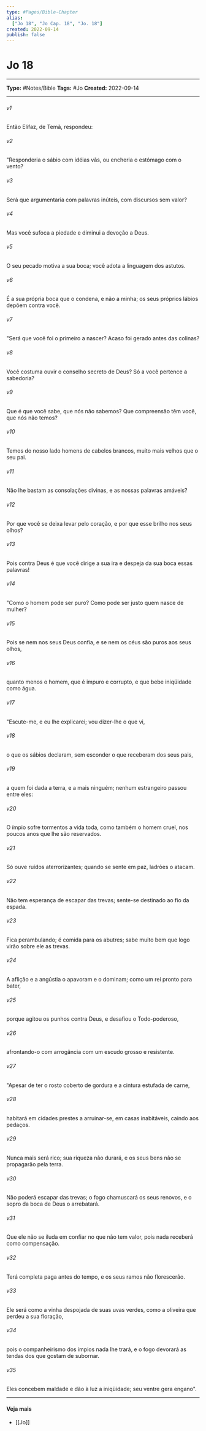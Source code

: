 ```yaml
---
type: #Pages/Bible-Chapter
alias:
  ["Jo 18", "Jo Cap. 18", "Jo. 18"]
created: 2022-09-14
publish: false
---
```


# Jo 18

---

**Type:** #Notes/Bible
**Tags:** #Jo
**Created:** 2022-09-14

---

###### v1
Então Elifaz, de Temã, respondeu:
###### v2
"Responderia o sábio com idéias vãs, ou encheria o estômago com o vento?
###### v3
Será que argumentaria com palavras inúteis, com discursos sem valor?
###### v4
Mas você sufoca a piedade e diminui a devoção a Deus.
###### v5
O seu pecado motiva a sua boca; você adota a linguagem dos astutos.
###### v6
É a sua própria boca que o condena, e não a minha; os seus próprios lábios depõem contra você.
###### v7
"Será que você foi o primeiro a nascer? Acaso foi gerado antes das colinas?
###### v8
Você costuma ouvir o conselho secreto de Deus? Só a você pertence a sabedoria?
###### v9
Que é que você sabe, que nós não sabemos? Que compreensão têm você, que nós não temos?
###### v10
Temos do nosso lado homens de cabelos brancos, muito mais velhos que o seu pai.
###### v11
Não lhe bastam as consolações divinas, e as nossas palavras amáveis?
###### v12
Por que você se deixa levar pelo coração, e por que esse brilho nos seus olhos?
###### v13
Pois contra Deus é que você dirige a sua ira e despeja da sua boca essas palavras!
###### v14
"Como o homem pode ser puro? Como pode ser justo quem nasce de mulher?
###### v15
Pois se nem nos seus Deus confia, e se nem os céus são puros aos seus olhos,
###### v16
quanto menos o homem, que é impuro e corrupto, e que bebe iniqüidade como água.
###### v17
"Escute-me, e eu lhe explicarei; vou dizer-lhe o que vi,
###### v18
o que os sábios declaram, sem esconder o que receberam dos seus pais,
###### v19
a quem foi dada a terra, e a mais ninguém; nenhum estrangeiro passou entre eles:
###### v20
O ímpio sofre tormentos a vida toda, como também o homem cruel, nos poucos anos que lhe são reservados.
###### v21
Só ouve ruídos aterrorizantes; quando se sente em paz, ladrões o atacam.
###### v22
Não tem esperança de escapar das trevas; sente-se destinado ao fio da espada.
###### v23
Fica perambulando; é comida para os abutres; sabe muito bem que logo virão sobre ele as trevas.
###### v24
A aflição e a angústia o apavoram e o dominam; como um rei pronto para bater,
###### v25
porque agitou os punhos contra Deus, e desafiou o Todo-poderoso,
###### v26
afrontando-o com arrogância com um escudo grosso e resistente.
###### v27
"Apesar de ter o rosto coberto de gordura e a cintura estufada de carne,
###### v28
habitará em cidades prestes a arruinar-se, em casas inabitáveis, caindo aos pedaços.
###### v29
Nunca mais será rico; sua riqueza não durará, e os seus bens não se propagarão pela terra.
###### v30
Não poderá escapar das trevas; o fogo chamuscará os seus renovos, e o sopro da boca de Deus o arrebatará.
###### v31
Que ele não se iluda em confiar no que não tem valor, pois nada receberá como compensação.
###### v32
Terá completa paga antes do tempo, e os seus ramos não florescerão.
###### v33
Ele será como a vinha despojada de suas uvas verdes, como a oliveira que perdeu a sua floração,
###### v34
pois o companheirismo dos ímpios nada lhe trará, e o fogo devorará as tendas dos que gostam de subornar.
###### v35
Eles concebem maldade e dão à luz a iniqüidade; seu ventre gera engano".


---

#### Veja mais

- [[Jo]]
